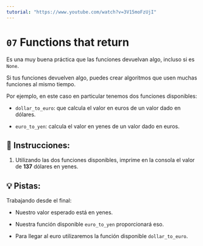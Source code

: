 ```yaml
---
tutorial: "https://www.youtube.com/watch?v=3V15moFzUjI"
---
```


# `07` Functions that return

Es una muy buena práctica que las funciones devuelvan algo, incluso si es `None`. 

Si tus funciones devuelven algo, puedes crear algoritmos que usen muchas funciones al mismo tiempo. 

Por ejemplo, en este caso en particular tenemos dos funciones disponibles:

+ `dollar_to_euro`: que calcula el valor en euros de un valor dado en dólares.

+ `euro_to_yen`: calcula el valor en yenes de un valor dado en euros.

## 📝 Instrucciones:

1. Utilizando las dos funciones disponibles, imprime en la consola el valor de **137** dólares en yenes.

## 💡 Pistas:

Trabajando desde el final:

- Nuestro valor esperado está en yenes.

- Nuestra función disponible `euro_to_yen` proporcionará eso.

- Para llegar al euro utilizaremos la función disponible `dollar_to_euro`.
